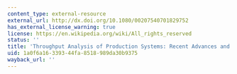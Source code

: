```yaml
---
content_type: external-resource
external_url: http://dx.doi.org/10.1080/00207540701829752
has_external_license_warning: true
license: https://en.wikipedia.org/wiki/All_rights_reserved
status: ''
title: 'Throughput Analysis of Production Systems: Recent Advances and Future Topics.'
uid: 1a0f6a16-3393-44fa-8518-989da30b9375
wayback_url: ''
---
```

